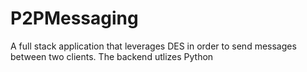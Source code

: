 # P2PMessaging

A full stack application that leverages DES in order to send messages between two clients. The backend utlizes Python

